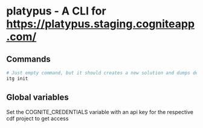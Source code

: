 # platypus - A CLI for https://platypus.staging.cogniteapp.com/

## Commands

```bash
# Just empty command, but it should creates a new solution and dumps details in .platypusgrc
itg init
```

## Global variables

Set the COGNITE_CREDENTIALS variable with an api key for the respective cdf project to get access
